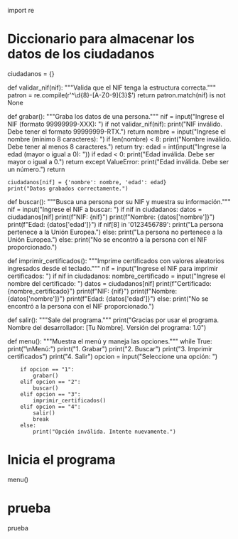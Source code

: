 import re

# Diccionario para almacenar los datos de los ciudadanos
ciudadanos = {}

def validar_nif(nif):
    """Valida que el NIF tenga la estructura correcta."""
    patron = re.compile(r'^\d{8}-[A-Z0-9]{3}$')
    return patron.match(nif) is not None

def grabar():
    """Graba los datos de una persona."""
    nif = input("Ingrese el NIF (formato 99999999-XXX): ")
    if not validar_nif(nif):
        print("NIF inválido. Debe tener el formato 99999999-RTX.")
        return
    nombre = input("Ingrese el nombre (mínimo 8 caracteres): ")
    if len(nombre) < 8:
        print("Nombre inválido. Debe tener al menos 8 caracteres.")
        return
    try:
        edad = int(input("Ingrese la edad (mayor o igual a 0): "))
        if edad < 0:
            print("Edad inválida. Debe ser mayor o igual a 0.")
            return
    except ValueError:
        print("Edad inválida. Debe ser un número.")
        return
    
    ciudadanos[nif] = {'nombre': nombre, 'edad': edad}
    print("Datos grabados correctamente.")

def buscar():
    """Busca una persona por su NIF y muestra su información."""
    nif = input("Ingrese el NIF a buscar: ")
    if nif in ciudadanos:
        datos = ciudadanos[nif]
        print(f"NIF: {nif}")
        print(f"Nombre: {datos['nombre']}")
        print(f"Edad: {datos['edad']}")
        if nif[8] in '0123456789':
            print("La persona pertenece a la Unión Europea.")
        else:
            print("La persona no pertenece a la Unión Europea.")
    else:
        print("No se encontró a la persona con el NIF proporcionado.")

def imprimir_certificados():
    """Imprime certificados con valores aleatorios ingresados desde el teclado."""
    nif = input("Ingrese el NIF para imprimir certificados: ")
    if nif in ciudadanos:
        nombre_certificado = input("Ingrese el nombre del certificado: ")
        datos = ciudadanos[nif]
        print(f"Certificado: {nombre_certificado}")
        print(f"NIF: {nif}")
        print(f"Nombre: {datos['nombre']}")
        print(f"Edad: {datos['edad']}")
    else:
        print("No se encontró a la persona con el NIF proporcionado.")

def salir():
    """Sale del programa."""
    print("Gracias por usar el programa. Nombre del desarrollador: [Tu Nombre]. Versión del programa: 1.0")

def menu():
    """Muestra el menú y maneja las opciones."""
    while True:
        print("\nMenú:")
        print("1. Grabar")
        print("2. Buscar")
        print("3. Imprimir certificados")
        print("4. Salir")
        opcion = input("Seleccione una opción: ")
        
        if opcion == "1":
            grabar()
        elif opcion == "2":
            buscar()
        elif opcion == "3":
            imprimir_certificados()
        elif opcion == "4":
            salir()
            break
        else:
            print("Opción inválida. Intente nuevamente.")

# Inicia el programa
menu()
# prueba
prueba 
